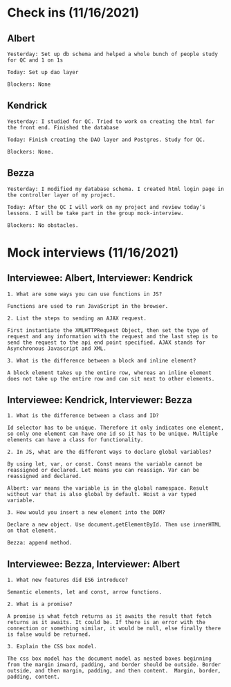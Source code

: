 # Check ins (11/16/2021)

## Albert
    Yesterday: Set up db schema and helped a whole bunch of people study for QC and 1 on 1s

    Today: Set up dao layer

    Blockers: None

## Kendrick
    Yesterday: I studied for QC. Tried to work on creating the html for the front end. Finished the database

    Today: Finish creating the DAO layer and Postgres. Study for QC.

    Blockers: None.

## Bezza
	Yesterday: I modified my database schema. I created html login page in the controller layer of my project.

    Today: After the QC I will work on my project and review today’s lessons. I will be take part in the group mock-interview.

    Blockers: No obstacles.



# Mock interviews (11/16/2021)

## Interviewee: Albert, Interviewer: Kendrick

	1. What are some ways you can use functions in JS?

    Functions are used to run JavaScript in the browser.

    2. List the steps to sending an AJAX request.

    First instantiate the XMLHTTPRequest Object, then set the type of request and any information with the request and the last step is to send the request to the api end point specified. AJAX stands for Asynchronous Javascript and XML.

    3. What is the difference between a block and inline element?

    A block element takes up the entire row, whereas an inline element does not take up the entire row and can sit next to other elements.




## Interviewee: Kendrick, Interviewer: Bezza
    1. What is the difference between a class and ID?
    
    Id selector has to be unique. Therefore it only indicates one element, so only one element can have one id so it has to be unique. Multiple elements can have a class for functionality.

    2. In JS, what are the different ways to declare global variables?
    
    By using let, var, or const. Const means the variable cannot be reassigned or declared. Let means you can reassign. Var can be reassigned and declared.

    Albert: var means the variable is in the global namespace. Result without var that is also global by default. Hoist a var typed variable.  

    3. How would you insert a new element into the DOM?
   
    Declare a new object. Use document.getElementById. Then use innerHTML on that element. 
    
    Bezza: append method.

## Interviewee: Bezza, Interviewer: Albert
	
    1. What new features did ES6 introduce?

    Semantic elements, let and const, arrow functions.

    2. What is a promise?

    A promise is what fetch returns as it awaits the result that fetch returns as it awaits. It could be. If there is an error with the connection or something similar, it would be null, else finally there is false would be returned.

    3. Explain the CSS box model.

    The css box model has the document model as nested boxes beginning from the margin inward, padding, and border should be outside. Border outside, and then margin, padding, and then content.  Margin, border, padding, content.
